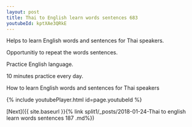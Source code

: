 ```yaml
---
layout: post
title: Thai to English learn words sentences 683 
youtubeId: kptXAe3QRkE
---
```

 
 
Helps to learn English words and sentences for Thai speakers.

Opportunitiy to repeat the words sentences. 

Practice English language. 
 
10 minutes practice every day. 
 
How to learn English words and sentences for Thai speakers 
 
{% include youtubePlayer.html id=page.youtubeId %}
 
 
[Next]({{ site.baseurl }}{% link  split1/_posts/2018-01-24-Thai to english learn words sentences 187 .md%})
 

